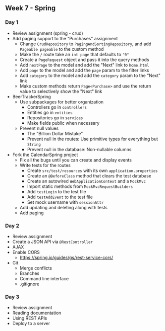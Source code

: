 ## Week 7 - Spring

### Day 1

* Review assignment (spring - crud)
* Add paging support to the "Purchases" assignment
  * Change `CrudRepository` to `PagingAndSortingRepository`, and add `Pageable pageable` to the custom method
  * Make the `/` route take an `int page` that defaults to `"0"`
  * Create a `PageRequest` object and pass it into the query methods
  * Add `nextPage` to the model and add the "Next" link to `home.html`
  * Add `page` to the model and add the `page` param to the filter links
  * Add `category` to the model and add the `category` param to the "Next" link
  * Make custom methods return `Page<Purchase>` and use the return value to selectively show the "Next" link
* BeerTrackerSpring
  * Use subpackages for better organization
    * Controllers go in `controllers`
    * Entities go in `entities`
    * Repositories go in `services`
    * Make fields public when necessary
  * Prevent null values
    * The "Billion Dollar Mistake"
    * Prevent null in the routes: Use primitive types for everything but `String`
    * Prevent null in the database: Non-nullable columns
* Fork the CalendarSpring project
  * Fix all the bugs until you can create and display events
  * Write tests for the routes
    * Create `src/test/resources` with its own `application.properties`
    * Create an `@BeforeClass` method that clears the test database
    * Create an autowired `WebApplicationContext` and a `MockMvc`
    * Import static methods from `MockMvcRequestBuilders`
    * Add `testLogin` to the test file
    * Add `testAddEvent` to the test file
    * Set mock username with `sessionAttr`
  * Add updating and deleting along with tests
  * Add paging

### Day 2

* Review assignment
* Create a JSON API via `@RestController`
* AJAX
* Enable CORS
  * https://spring.io/guides/gs/rest-service-cors/
* Git
  * Merge conflicts
  * Branches
  * Command line interface
  * .gitignore

### Day 3

* Review assignment
* Reading documentation
* Using REST APIs
* Deploy to a server
